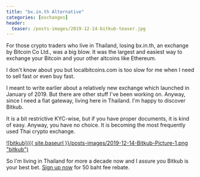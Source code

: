 ```yaml
---
title: "bx.in.th Alternative"
categories: [exchanges]
header:
  teaser: /posts-images/2019-12-14-bitkub-teaser.jpg
---
```


For those crypto traders who live in Thailand, losing bx.in.th, an exchange by Bitcoin Co Ltd., was a big blow. It was the largest and easiest way to exchange
your Bitcoin and your other altcoins like Ethereum.

I don't know about you but localbitcoins.com is too slow for me when I need to sell fast or even buy fast.

I meant to write earlier about a relatively new exchange which launched in January of 2019. But there are other stuff I've been working on. Anyway, since I
need a fiat gateway, living here in Thailand. I'm happy to discover Bitkub.

It is a bit restrictive KYC-wise, but if you have proper documents, it is kind of easy. Anyway, you have no choice. It is becoming the most frequently used 
Thai crypto exchange.

[![bitkub]({{ site.baseurl }}/posts-images/2019-12-14-Bitkub-Picture-1.png "bitkub")](/the-best-thai-bitcoin-crypto-exchange/)

So I'm living in Thailand for more a decade now and I assure you Bitkub is your best bet. [Sign up now](/the-best-thai-bitcoin-crypto-exchange/) for 50 baht fee rebate.